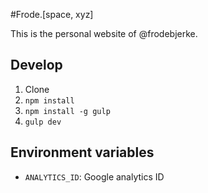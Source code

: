 #Frode.[space, xyz]

This is the personal website of @frodebjerke.

## Develop
1. Clone
1. `npm install`
1. `npm install -g gulp`
1. `gulp dev`

## Environment variables
- `ANALYTICS_ID`: Google analytics ID
